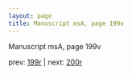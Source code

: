 ```yaml
---
layout: page
title: Manuscript msA, page 199v
---
```


Manuscript msA, page 199v

prev:  [199r](../199r) | next:  [200r](../200r)